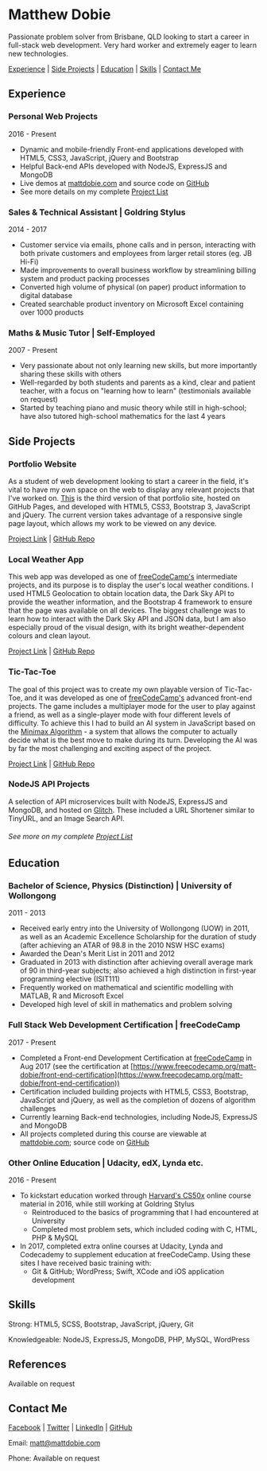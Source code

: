 # Matthew Dobie

Passionate problem solver from Brisbane, QLD looking to start a career in full-stack web development. Very hard worker and extremely eager to learn new technologies.

[Experience](#experience) |
[Side Projects](#side-projects) |
[Education](#education) |
[Skills](#skills) |
[Contact Me](#contact-me)


## Experience

### Personal Web Projects
2016 - Present
* Dynamic and mobile-friendly Front-end applications developed with HTML5, CSS3, JavaScript, jQuery and Bootstrap
* Helpful Back-end APIs developed with NodeJS, ExpressJS and MongoDB
* Live demos at [mattdobie.com](http://www.mattdobie.com) and source code on [GitHub](https://github.com/matt-dobie)
* See more details on my complete [Project List](https://github.com/matt-dobie/my-resume/blob/master/project-list.md)

### Sales & Technical Assistant | Goldring Stylus
2014 - 2017
* Customer service via emails, phone calls and in person, interacting with both private customers and employees from larger retail stores (eg. JB Hi-Fi)
* Made improvements to overall business workflow by streamlining billing system and product packing processes
* Converted high volume of physical (on paper) product information to digital database
* Created searchable product inventory on Microsoft Excel containing over 1000 products

### Maths & Music Tutor | Self-Employed
2007 - Present
* Very passionate about not only learning new skills, but more importantly sharing these skills with others
* Well-regarded by both students and parents as a kind, clear and patient teacher, with a focus on "learning how to learn" (testimonials available on request)
* Started by teaching piano and music theory while still in high-school; have also tutored high-school mathematics for the last 4 years



## Side Projects

### Portfolio Website
As a student of web development looking to start a career in the field, it's vital to have my own space on the web to display any relevant projects that I've worked on. [This](http://mattdobie.com) is the third version of that portfolio site, hosted on GitHub Pages, and developed with HTML5, CSS3, Bootstrap 3, JavaScript and jQuery. The current version takes advantage of a responsive single page layout, which allows my work to be viewed on any device.

[Project Link](http://mattdobie.com) | [GitHub Repo](https://github.com/matt-dobie/matt-dobie.github.io)

### Local Weather App
This web app was developed as one of [freeCodeCamp's](https://www.freecodecamp.org/matt-dobie) intermediate projects, and its purpose is to display the user's local weather conditions. I used HTML5 Geolocation to obtain location data, the Dark Sky API to provide the weather information, and the Bootstrap 4 framework to ensure that the page was available on all devices. The biggest challenge was to learn how to interact with the Dark Sky API and JSON data, but I am also especially proud of the visual design, with its bright weather-dependent colours and clean layout.

[Project Link](https://codepen.io/mattdobie/full/zzoJGW/) | [GitHub Repo](https://github.com/matt-dobie/weather-app)

### Tic-Tac-Toe
The goal of this project was to create my own playable version of Tic-Tac-Toe, and it was developed as one of [freeCodeCamp's](https://www.freecodecamp.org/matt-dobie) advanced front-end projects. The game includes a multiplayer mode for the user to play against a friend, as well as a single-player mode with four different levels of difficulty. To achieve this I had to build an AI system in JavaScript based on the <a href="https://en.wikipedia.org/wiki/Minimax" target="_blank">Minimax Algorithm</a> - a system that allows the computer to actually decide what is the best move to make during its turn. Developing the AI was by far the most challenging and exciting aspect of the project.

[Project Link](http://mattdobie.com/tic-tac-toe/tic-tac-toe.html) | [GitHub Repo](https://github.com/matt-dobie/tic-tac-toe)

### NodeJS API Projects
A selection of API microservices built with NodeJS, ExpressJS and MongoDB, and hosted on [Glitch](https://glitch.com/). These included a URL Shortener similar to TinyURL, and an Image Search API.

###### See more on my complete [Project List](https://github.com/matt-dobie/my-resume/blob/master/project-list.md)


## Education

### Bachelor of Science, Physics (Distinction) | University of Wollongong
2011 - 2013
* Received early entry into the University of Wollongong (UOW) in 2011, as well as an Academic Excellence Scholarship for the duration of study (after achieving an ATAR of 98.8 in the 2010 NSW HSC exams)
* Awarded the Dean's Merit List in 2011 and 2012
* Graduated in 2013 with distinction after achieving overall average mark of 90 in third-year subjects; also achieved a high distinction in first-year programming elective (ISIT111)
* Frequently worked on mathematical and scientific modelling with MATLAB, R and Microsoft Excel
* Developed high level of skill in mathematics and problem solving

### Full Stack Web Development Certification | freeCodeCamp
2017 - Present
* Completed a Front-end Development Certification at [freeCodeCamp](https://www.freecodecamp.org/matt-dobie) in Aug 2017 (see the certification at [https://www.freecodecamp.org/matt-dobie/front-end-certification](https://www.freecodecamp.org/matt-dobie/front-end-certification))
* Certification included building projects with HTML5, CSS3, Bootstrap, JavaScript and jQuery, as well as the completion of dozens of algorithm challenges
* Currently learning Back-end technologies, including NodeJS, ExpressJS and MongoDB
* All projects completed during this course are viewable at [mattdobie.com](http://www.mattdobie.com); source code on [GitHub](https://github.com/matt-dobie)

### Other Online Education | Udacity, edX, Lynda etc.
2016 - Present
* To kickstart education worked through [Harvard's CS50x](https://www.edx.org/course/introduction-computer-science-harvardx-cs50x) online course material in 2016, while still working at Goldring Stylus
  * Reintroduced to the basics of programming that I had encountered at University
  * Completed most problem sets, which included coding with C, HTML, PHP & MySQL
* In 2017, completed extra online courses at Udacity, Lynda and Codecademy to supplement education at freeCodeCamp. Using these sites I have received basic training with:
  * Git & GitHub; WordPress; Swift, XCode and iOS application development


## Skills

Strong:  HTML5, SCSS, Bootstrap, JavaScript, jQuery, Git

Knowledgeable:  NodeJS, ExpressJS, MongoDB, PHP, MySQL, WordPress


## References
Available on request


## Contact Me

[Facebook](https://www.facebook.com/mattdobie23) |
[Twitter](https://twitter.com/mattdobie) |
[LinkedIn](https://www.linkedin.com/in/matthew-dobie/) |
[GitHub](https://github.com/matt-dobie)

Email: matt@mattdobie.com

Phone: Available on request
